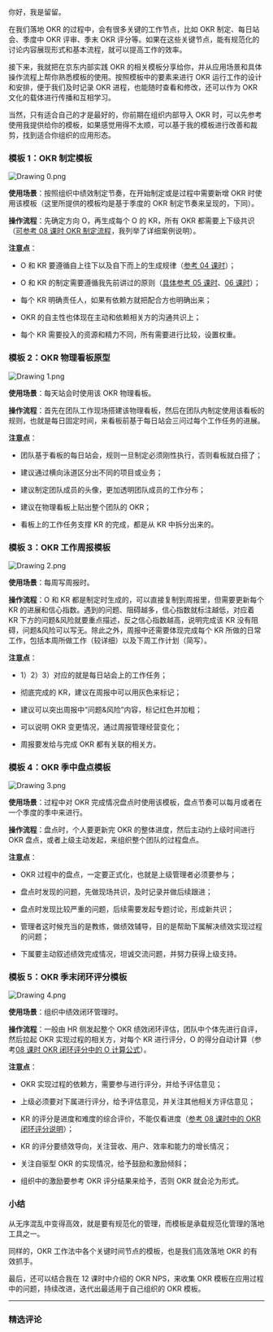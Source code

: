 <p data-nodeid="56956">你好，我是留留。</p>


<p data-nodeid="56160">在我们落地 OKR 的过程中，会有很多关键的工作节点，比如 OKR 制定、每日站会、季度中 OKR 评审、季末 OKR 评分等。如果在这些关键节点，能有规范化的讨论内容展现形式和基本流程，就可以提高工作的效率。</p>
<p data-nodeid="56161">接下来，我就把在京东内部实践 OKR 的相关模板分享给你，并从应用场景和具体操作流程上帮你熟悉模板的使用。按照模板中的要素来进行 OKR 运行工作的设计和安排，便于我们及时记录 OKR 进程，也能随时查看和修改，还可以作为 OKR 文化的载体进行传播和互相学习。</p>
<p data-nodeid="56162">当然，只有适合自己的才是最好的，你前期在组织内部导入 OKR 时，可以先参考使用我提供给你的模板，如果感觉用得不太顺，可以基于我的模板进行改善和裁剪，找到适合你组织的应用形态。</p>
<h3 data-nodeid="60111">模板 1：OKR 制定模板</h3>
<p data-nodeid="60112" class=""><img src="https://s0.lgstatic.com/i/image/M00/75/2C/CgqCHl_HVz6AE74tAABZREKSNJY393.png" alt="Drawing 0.png" data-nodeid="60116"></p>






<p data-nodeid="56165"><strong data-nodeid="56265">使用场景</strong>：按照组织中绩效制定节奏，在开始制定或是过程中需要新增 OKR 时使用该模板（这里所提供的模板均是基于季度的 OKR 制定节奏来呈现的，下同）。</p>
<p data-nodeid="56166"><strong data-nodeid="56274">操作流程</strong>：先确定方向 O，再生成每个 O 的 KR，所有 OKR 都需要上下级共识（<a href="https://kaiwu.lagou.com/course/courseInfo.htm?courseId=525#/detail/pc?id=5033" data-nodeid="56272">可参考 08 课时 OKR 制定流程</a>，我列举了详细案例说明）。</p>
<p data-nodeid="56167"><strong data-nodeid="56279">注意点</strong>：</p>
<ul data-nodeid="56168">
<li data-nodeid="56169">
<p data-nodeid="56170">O 和 KR 要遵循自上往下以及自下而上的生成规律（<a href="https://kaiwu.lagou.com/course/courseInfo.htm?courseId=525#/detail/pc?id=5029" data-nodeid="56283">参考 04 课时</a>）；</p>
</li>
<li data-nodeid="56171">
<p data-nodeid="56172">O 和 KR 的制定需要遵循我先前讲过的原则（<a href="https://kaiwu.lagou.com/course/courseInfo.htm?courseId=525#/detail/pc?id=5030" data-nodeid="56288">具体参考 05 课时</a>、<a href="https://kaiwu.lagou.com/course/courseInfo.htm?courseId=525#/detail/pc?id=5031" data-nodeid="56292">06 课时</a>）；</p>
</li>
<li data-nodeid="56173">
<p data-nodeid="56174">每个 KR 明确责任人，如果有依赖方就把配合方也明确出来；</p>
</li>
<li data-nodeid="56175">
<p data-nodeid="56176">OKR 的自主性也体现在主动和依赖相关方的沟通共识上；</p>
</li>
<li data-nodeid="56177">
<p data-nodeid="56178">每个 KR 需要投入的资源和精力不同，所有需要进行比较，设置权重。</p>
</li>
</ul>
<h3 data-nodeid="63234">模板 2：OKR 物理看板原型</h3>
<p data-nodeid="63235" class=""><img src="https://s0.lgstatic.com/i/image/M00/75/21/Ciqc1F_HV0qASM8oAAB_ZwsxnGA883.png" alt="Drawing 1.png" data-nodeid="63239"></p>






<p data-nodeid="56181"><strong data-nodeid="56308">使用场景</strong>：每天站会时使用该 OKR 物理看板。</p>
<p data-nodeid="56182"><strong data-nodeid="56313">操作流程</strong>：首先在团队工作现场搭建该物理看板，然后在团队内制定使用该看板的规则，也就是每日固定时间，来看板前基于每日站会三问过每个工作任务的进展。</p>
<p data-nodeid="56183"><strong data-nodeid="56318">注意点</strong>：</p>
<ul data-nodeid="56184">
<li data-nodeid="56185">
<p data-nodeid="56186">团队基于看板的每日站会，规则一旦制定必须刚性执行，否则看板就白搭了；</p>
</li>
<li data-nodeid="56187">
<p data-nodeid="56188">建议通过横向泳道区分出不同的项目或业务；</p>
</li>
<li data-nodeid="56189">
<p data-nodeid="56190">建议制定团队成员的头像，更加透明团队成员的工作分布；</p>
</li>
<li data-nodeid="56191">
<p data-nodeid="56192">建议在物理看板上贴出整个团队的 OKR；</p>
</li>
<li data-nodeid="56193">
<p data-nodeid="56194">看板上的工作任务支撑 KR 的完成，都是从 KR 中拆分出来的。</p>
</li>
</ul>
<h3 data-nodeid="66321">模板 3：OKR 工作周报模板</h3>
<p data-nodeid="66322" class=""><img src="https://s0.lgstatic.com/i/image/M00/75/21/Ciqc1F_HV1OAfuobAABSqW0ub0E809.png" alt="Drawing 2.png" data-nodeid="66326"></p>






<p data-nodeid="56197"><strong data-nodeid="56335">使用场景</strong>：每周写周报时。</p>
<p data-nodeid="56198"><strong data-nodeid="56344">操作流程</strong>：O 和 KR 都是制定时生成的，可以直接复制到周报里，但需要更新每个 KR 的进展和信心指数。遇到的问题、阻碍越多，信心指数就标注越低，对应着 KR 下方的问题&amp;风险就要重点描述，反之信心指数越高，说明完成该 KR 没有阻碍，问题&amp;风险可以写无。除此之外，周报中还需要体现完成每个 KR 所做的日常工作，包括本周所做工作（较详细）以及下周工作计划（简写）。</p>
<p data-nodeid="56199"><strong data-nodeid="56349">注意点</strong>：</p>
<ul data-nodeid="56200">
<li data-nodeid="56201">
<p data-nodeid="56202">1）2）3）对应的就是每日站会上的工作任务；</p>
</li>
<li data-nodeid="56203">
<p data-nodeid="56204">彻底完成的 KR，建议在周报中可以用灰色来标记；</p>
</li>
<li data-nodeid="56205">
<p data-nodeid="56206">建议可以突出周报中“问题&amp;风险”内容，标记红色并加粗；</p>
</li>
<li data-nodeid="56207">
<p data-nodeid="56208">可以说明 OKR 变更情况，通过周报管理经营变化；</p>
</li>
<li data-nodeid="56209">
<p data-nodeid="56210">周报要发给与完成 OKR 都有关联的相关方。</p>
</li>
</ul>
<h3 data-nodeid="69372">模板 4：OKR 季中盘点模板</h3>
<p data-nodeid="69373" class=""><img src="https://s0.lgstatic.com/i/image/M00/75/2C/CgqCHl_HV1yADnmRAABryUxGza8525.png" alt="Drawing 3.png" data-nodeid="69377"></p>






<p data-nodeid="56213"><strong data-nodeid="56368">使用场景</strong>：过程中对 OKR 完成情况盘点时使用该模板，盘点节奏可以每月或者在一个季度的季中来进行。</p>
<p data-nodeid="56214"><strong data-nodeid="56373">操作流程</strong>：盘点时，个人要更新完 OKR 的整体进度，然后主动约上级时间进行 OKR 盘点，或者上级主动发起，来组织整个团队的过程盘点。</p>
<p data-nodeid="56215"><strong data-nodeid="56378">注意点</strong>：</p>
<ul data-nodeid="56216">
<li data-nodeid="56217">
<p data-nodeid="56218">OKR 过程中的盘点，一定要正式化，也就是上级管理者必须要参与；</p>
</li>
<li data-nodeid="56219">
<p data-nodeid="56220">盘点时发现的问题，先做现场共识，及时记录并做后续跟进；</p>
</li>
<li data-nodeid="56221">
<p data-nodeid="56222">盘点时发现比较严重的问题，后续需要发起专题讨论，形成新共识；</p>
</li>
<li data-nodeid="56223">
<p data-nodeid="56224">管理者这时候充当的是教练，做绩效辅导，目的是帮助下属解决绩效实现过程的问题；</p>
</li>
<li data-nodeid="56225">
<p data-nodeid="56226">下属要主动叙述绩效完成情况，坦诚交流问题，并努力获得上级支持。</p>
</li>
</ul>
<h3 data-nodeid="72387">模板 5：OKR 季末闭环评分模板</h3>
<p data-nodeid="72388" class="te-preview-highlight"><img src="https://s0.lgstatic.com/i/image/M00/75/21/Ciqc1F_HV2SAR-cKAABXaMKPNfE009.png" alt="Drawing 4.png" data-nodeid="72392"></p>






<p data-nodeid="56229"><strong data-nodeid="56395">使用场景</strong>：组织中绩效闭环管理时。</p>
<p data-nodeid="56230"><strong data-nodeid="56404">操作流程</strong>：一般由 HR 侧发起整个 OKR 绩效闭环评估，团队中个体先进行自评，然后拉起 OKR 实现过程的相关方，对每个 KR 进行评分，O 的得分自动计算（参考<a href="https://kaiwu.lagou.com/course/courseInfo.htm?courseId=525#/detail/pc?id=5033" data-nodeid="56402">08 课时 OKR 闭环评分中的 O 计算公式</a>）。</p>
<p data-nodeid="56231"><strong data-nodeid="56409">注意点</strong>：</p>
<ul data-nodeid="56232">
<li data-nodeid="56233">
<p data-nodeid="56234">OKR 实现过程的依赖方，需要参与进行评分，并给予评估意见；</p>
</li>
<li data-nodeid="56235">
<p data-nodeid="56236">上级必须要对下属进行评分，给予评估意见，并关注其他相关方评估意见；</p>
</li>
<li data-nodeid="56237">
<p data-nodeid="56238">KR 的评分是进度和难度的综合评价，不能仅看进度（<a href="https://kaiwu.lagou.com/course/courseInfo.htm?courseId=525#/detail/pc?id=5033" data-nodeid="56415">参考 08 课时中的 OKR 闭环评分说明</a>）；</p>
</li>
<li data-nodeid="56239">
<p data-nodeid="56240">KR 的评分要绩效导向，关注营收、用户、效率和能力的增长情况；</p>
</li>
<li data-nodeid="56241">
<p data-nodeid="56242">关注自驱型 OKR 的实现情况，给予鼓励和激励倾斜；</p>
</li>
<li data-nodeid="56243">
<p data-nodeid="56244">组织中的激励要参考 OKR 评分结果来给予，否则 OKR 就会沦为形式。</p>
</li>
</ul>
<h3 data-nodeid="56245">小结</h3>
<p data-nodeid="56246">从无序混乱中变得高效，就是要有规范化的管理，而模板是承载规范化管理的落地工具之一。</p>
<p data-nodeid="56247">同样的，OKR 工作法中各个关键时间节点的模板，也是我们高效落地 OKR 的有效抓手。</p>
<p data-nodeid="56248">最后，还可以结合我在 12 课时中介绍的 OKR NPS，来收集 OKR 模板在应用过程中的问题，持续改进，迭代出最适用于自己组织的 OKR 模板。</p>

---

### 精选评论


